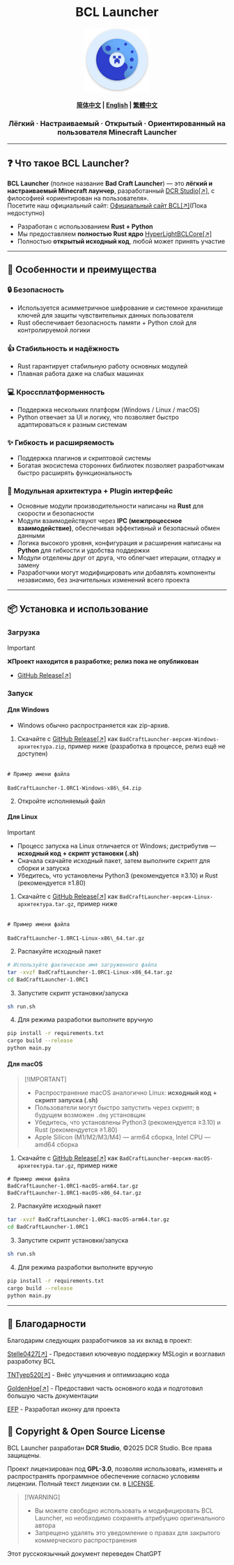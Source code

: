 <h1 align="center">BCL Launcher</h1>

<p align="center">
  <img src="./assets/logo.svg" alt="BCL-Launcher Logo" width="150">
</p>

<p align="center">
  <b><a href="../README.md">简体中文</a> | <a href="README_ENG.md">English</a> | <a href="README_ZHTW.md">繁體中文</a></b>
</p>


<h3 align="center">Лёгкий · Настраиваемый · Открытый · Ориентированный на пользователя Minecraft Launcher</h3>

---

## ❓ Что такое BCL Launcher?
**BCL Launcher** (полное название **Bad Craft Launcher**) — это **лёгкий и настраиваемый Minecraft лаунчер**, разработанный [DCR Studio[↗]](https://github.com/DCR-Studio), с философией «ориентирован на пользователя».  
Посетите наш официальный сайт: [Официальный сайт BCL[↗]](https://launcher.dcrstudio.top/ru.html)(Пока недоступно)

- Разработан с использованием **Rust + Python**  
- Мы предоставляем **полностью Rust ядро** [HyperLightBCLCore[↗]](https://github.com/DCR-Studio/OpenBCLCore)  
- Полностью **открытый исходный код**, любой может принять участие  

---

## 🚀 Особенности и преимущества
### 🔒 Безопасность  
- Используется асимметричное шифрование и системное хранилище ключей для защиты чувствительных данных пользователя  
- Rust обеспечивает безопасность памяти + Python слой для контролируемой логики  

### 👍 Стабильность и надёжность  
- Rust гарантирует стабильную работу основных модулей  
- Плавная работа даже на слабых машинах  

### 💻 Кроссплатформенность  
- Поддержка нескольких платформ (Windows / Linux / macOS)  
- Python отвечает за UI и логику, что позволяет быстро адаптироваться к разным системам  

### ✨ Гибкость и расширяемость  
- Поддержка плагинов и скриптовой системы  
- Богатая экосистема сторонних библиотек позволяет разработчикам быстро расширять функциональность  

### 🧩 Модульная архитектура + Plugin интерфейс  
- Основные модули производительности написаны на **Rust** для скорости и безопасности  
- Модули взаимодействуют через **IPC (межпроцессное взаимодействие)**, обеспечивая эффективный и безопасный обмен данными  
- Логика высокого уровня, конфигурация и расширения написаны на **Python** для гибкости и удобства поддержки  
- Модули отделены друг от друга, что облегчает итерации, отладку и замену  
- Разработчики могут модифицировать или добавлять компоненты независимо, без значительных изменений всего проекта  

---

## 📦 Установка и использование
### Загрузка
> [!IMPORTANT]  
> ❌**Проект находится в разработке; релиз пока не опубликован**
- [GitHub Release[↗]](https://github.com/DCR-Studio/BCL-Launcher/releases)

### Запуск
#### Для Windows
- Windows обычно распространяется как zip-архив.
1. Скачайте с [GitHub Release[↗]](https://github.com/DCR-Studio/BCL-Launcher/releases) как `BadCraftLauncher-версия-Windows-архитектура.zip`, пример ниже (разработка в процессе, релиз ещё не доступен)
```

# Пример имени файла

BadCraftLauncher-1.0RC1-Windows-x86\_64.zip

```
2. Откройте исполняемый файл

#### Для Linux
> [!IMPORTANT]
> - Процесс запуска на Linux отличается от Windows; дистрибутив — **исходный код + скрипт установки (.sh)**  
> - Сначала скачайте исходный пакет, затем выполните скрипт для сборки и запуска  
> - Убедитесь, что установлены Python3 (рекомендуется ≥3.10) и Rust (рекомендуется ≥1.80)
1. Скачайте с [GitHub Release[↗]](https://github.com/DCR-Studio/BCL-Launcher/releases) как `BadCraftLauncher-версия-Linux-архитектура.tar.gz`, пример ниже
```

# Пример имени файла

BadCraftLauncher-1.0RC1-Linux-x86\_64.tar.gz

````

2. Распакуйте исходный пакет  
```bash
# Используйте фактическое имя загруженного файла
tar -xvzf BadCraftLauncher-1.0RC1-Linux-x86_64.tar.gz
cd BadCraftLauncher-1.0RC1
````

3. Запустите скрипт установки/запуска

```bash
sh run.sh
```

4. Для режима разработки выполните вручную

```bash
pip install -r requirements.txt
cargo build --release
python main.py
```

#### Для macOS

> \[!IMPORTANT]
>
> * Распространение macOS аналогично Linux: **исходный код + скрипт запуска (.sh)**
> * Пользователи могут быстро запустить через скрипт; в будущем возможен `.dmg` установщик
> * Убедитесь, что установлены Python3 (рекомендуется ≥3.10) и Rust (рекомендуется ≥1.80)
> * Apple Silicon (M1/M2/M3/M4) — arm64 сборка, Intel CPU — amd64 сборка

1. Скачайте с [GitHub Release\[↗\]](https://github.com/DCR-Studio/BCL-Launcher/releases) как `BadCraftLauncher-версия-macOS-архитектура.tar.gz`, пример ниже

```
# Пример имени файла
BadCraftLauncher-1.0RC1-macOS-arm64.tar.gz
BadCraftLauncher-1.0RC1-macOS-x86_64.tar.gz
```

2. Распакуйте исходный пакет

```bash
tar -xvzf BadCraftLauncher-1.0RC1-macOS-arm64.tar.gz
cd BadCraftLauncher-1.0RC1
```

3. Запустите скрипт установки/запуска

```bash
sh run.sh
```

4. Для режима разработки выполните вручную

```bash
pip install -r requirements.txt
cargo build --release
python main.py
```

---
## 🌟 Благодарности
Благодарим следующих разработчиков за их вклад в проект:

[Stelle0427[↗]](https://github.com/Stelle0427) - Предоставил ключевую поддержку MSLogin и возглавил разработку BCL  

[TNTyep520[↗]](https://github.com/TNTyep520) - Внёс улучшения и оптимизацию кода  

[GoldenHoe[↗]](https://github.com/GoldenHoe) - Предоставил часть основного кода и подготовил большую часть документации

[EFP](#) - Разработал иконку для проекта
## 📜 Copyright & Open Source License

BCL Launcher разработан **DCR Studio**, ©2025 DCR Studio. Все права защищены.

Проект лицензирован под **GPL-3.0**, позволяя использовать, изменять и распространять программное обеспечение согласно условиям лицензии.
Полный текст лицензии см. в [LICENSE](./LICENSE).

> \[!WARNING]
>
> * Вы можете свободно использовать и модифицировать BCL Launcher, но необходимо сохранять атрибуцию оригинального автора
> * Запрещено удалять это уведомление о правах для закрытого коммерческого распространения

Этот русскоязычный документ переведен ChatGPT


